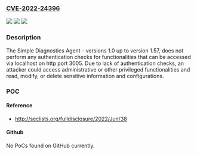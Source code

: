 ### [CVE-2022-24396](https://cve.mitre.org/cgi-bin/cvename.cgi?name=CVE-2022-24396)
![](https://img.shields.io/static/v1?label=Product&message=SAP%20Focused%20Run%20(Simple%20Diagnostics%20Agent)&color=blue)
![](https://img.shields.io/static/v1?label=Version&message=%3C%3E%3D%201.0%20&color=brighgreen)
![](https://img.shields.io/static/v1?label=Vulnerability&message=CWE-306%2C%20CWE-548&color=brighgreen)

### Description

The Simple Diagnostics Agent - versions 1.0 up to version 1.57, does not perform any authentication checks for functionalities that can be accessed via localhost on http port 3005. Due to lack of authentication checks, an attacker could access administrative or other privileged functionalities and read, modify, or delete sensitive information and configurations.

### POC

#### Reference
- http://seclists.org/fulldisclosure/2022/Jun/38

#### Github
No PoCs found on GitHub currently.

